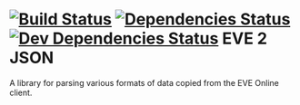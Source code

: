 [![Build Status](https://travis-ci.org/pgremo/eve2json.png?branch=master)](https://travis-ci.org/pgremo/eve2json)
[![Dependencies Status](https://david-dm.org/pgremo/eve2json.png)](https://david-dm.org/pgremo/eve2json)
[![Dev Dependencies Status](https://david-dm.org/pgremo/eve2json/dev-status.png)](https://david-dm.org/pgremo/eve2json#info=devDependencies)
EVE 2 JSON
==========
A library for parsing various formats of data copied from the EVE Online client.